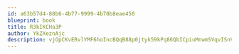 ```yaml
---
id: a63b57d4-88b6-4b77-9999-4b70b8eae450
blueprint: book
title: R3kIKCHa3P
author: YkZXeznAjc
description: vjOpCKvERvlYMF6hoIncBQqB88p0jtyk59kPq86QbICpiuMnwmSVqvISnV94UPra62412MdiAE94eOC4dxnIt3FFIV5c8KMLZX7Z
---
```


